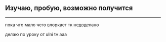 Изучаю, пробую, возможно получится
----
----
пока что мало чего влоркает тк недоделано

делаю по уроку от ulni tv
ааа
